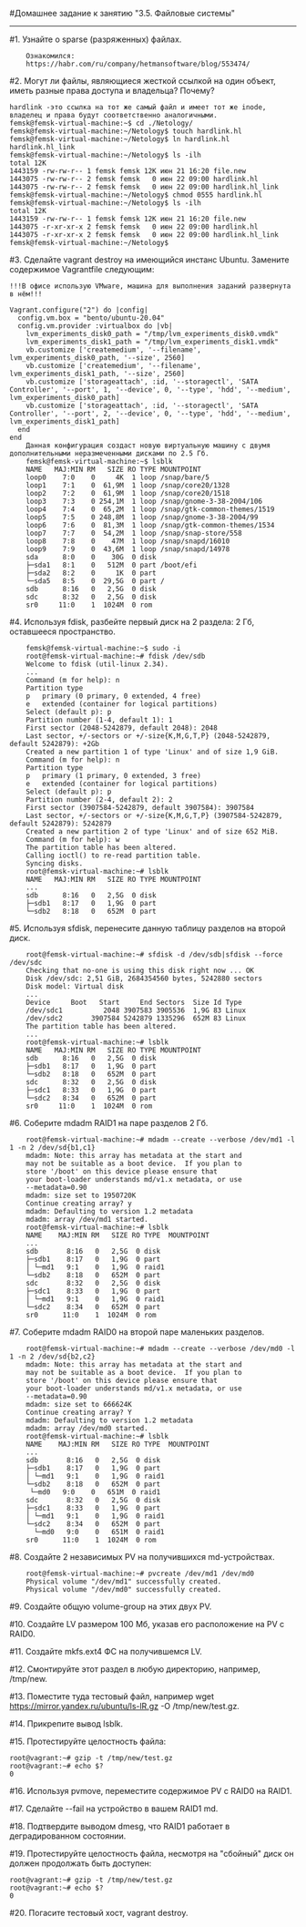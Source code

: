 #Домашнее задание к занятию "3.5. Файловые системы"
__________________________________________________________________________________________
#1. Узнайте о sparse (разряженных) файлах.

        Ознакомился:
        https://habr.com/ru/company/hetmansoftware/blog/553474/

#2. Могут ли файлы, являющиеся жесткой ссылкой на один объект, иметь разные права доступа и владельца? Почему?

    hardlink -это ссылка на тот же самый файл и имеет тот же inode, владелец и права будут соответственно аналогичными.
    femsk@femsk-virtual-machine:~$ cd ./Netology/
    femsk@femsk-virtual-machine:~/Netology$ touch hardlink.hl
    femsk@femsk-virtual-machine:~/Netology$ ln hardlink.hl hardlink.hl_link
    femsk@femsk-virtual-machine:~/Netology$ ls -ilh
    total 12K
    1443159 -rw-rw-r-- 1 femsk femsk 12K июн 21 16:20 file.new
    1443075 -rw-rw-r-- 2 femsk femsk   0 июн 22 09:00 hardlink.hl
    1443075 -rw-rw-r-- 2 femsk femsk   0 июн 22 09:00 hardlink.hl_link
    femsk@femsk-virtual-machine:~/Netology$ chmod 0555 hardlink.hl
    femsk@femsk-virtual-machine:~/Netology$ ls -ilh
    total 12K
    1443159 -rw-rw-r-- 1 femsk femsk 12K июн 21 16:20 file.new
    1443075 -r-xr-xr-x 2 femsk femsk   0 июн 22 09:00 hardlink.hl
    1443075 -r-xr-xr-x 2 femsk femsk   0 июн 22 09:00 hardlink.hl_link
    femsk@femsk-virtual-machine:~/Netology$


#3. Сделайте vagrant destroy на имеющийся инстанс Ubuntu. Замените содержимое Vagrantfile следующим:

    !!!В офисе использую VMware, машина для выполнения заданий развернута в нём!!!
    
    Vagrant.configure("2") do |config|
      config.vm.box = "bento/ubuntu-20.04"
      config.vm.provider :virtualbox do |vb|
        lvm_experiments_disk0_path = "/tmp/lvm_experiments_disk0.vmdk"
        lvm_experiments_disk1_path = "/tmp/lvm_experiments_disk1.vmdk"
        vb.customize ['createmedium', '--filename', lvm_experiments_disk0_path, '--size', 2560]
        vb.customize ['createmedium', '--filename', lvm_experiments_disk1_path, '--size', 2560]
        vb.customize ['storageattach', :id, '--storagectl', 'SATA Controller', '--port', 1, '--device', 0, '--type', 'hdd', '--medium', lvm_experiments_disk0_path]
        vb.customize ['storageattach', :id, '--storagectl', 'SATA Controller', '--port', 2, '--device', 0, '--type', 'hdd', '--medium', lvm_experiments_disk1_path]
      end
    end
        Данная конфигурация создаст новую виртуальную машину с двумя дополнительными неразмеченными дисками по 2.5 Гб.
        femsk@femsk-virtual-machine:~$ lsblk
        NAME   MAJ:MIN RM   SIZE RO TYPE MOUNTPOINT
        loop0    7:0    0     4K  1 loop /snap/bare/5
        loop1    7:1    0  61,9M  1 loop /snap/core20/1328
        loop2    7:2    0  61,9M  1 loop /snap/core20/1518
        loop3    7:3    0 254,1M  1 loop /snap/gnome-3-38-2004/106
        loop4    7:4    0  65,2M  1 loop /snap/gtk-common-themes/1519
        loop5    7:5    0 248,8M  1 loop /snap/gnome-3-38-2004/99
        loop6    7:6    0  81,3M  1 loop /snap/gtk-common-themes/1534
        loop7    7:7    0  54,2M  1 loop /snap/snap-store/558
        loop8    7:8    0    47M  1 loop /snap/snapd/16010
        loop9    7:9    0  43,6M  1 loop /snap/snapd/14978
        sda      8:0    0    30G  0 disk
        ├─sda1   8:1    0   512M  0 part /boot/efi
        ├─sda2   8:2    0     1K  0 part
        └─sda5   8:5    0  29,5G  0 part /
        sdb      8:16   0   2,5G  0 disk
        sdc      8:32   0   2,5G  0 disk
        sr0     11:0    1  1024M  0 rom
             
#4. Используя fdisk, разбейте первый диск на 2 раздела: 2 Гб, оставшееся пространство.
        
        femsk@femsk-virtual-machine:~$ sudo -i
        root@femsk-virtual-machine:~# fdisk /dev/sdb
        Welcome to fdisk (util-linux 2.34).
        ...
        Command (m for help): n
        Partition type
        p   primary (0 primary, 0 extended, 4 free)
        e   extended (container for logical partitions)
        Select (default p): p
        Partition number (1-4, default 1): 1
        First sector (2048-5242879, default 2048): 2048
        Last sector, +/-sectors or +/-size{K,M,G,T,P} (2048-5242879, default 5242879): +2Gb
        Created a new partition 1 of type 'Linux' and of size 1,9 GiB.
        Command (m for help): n
        Partition type
        p   primary (1 primary, 0 extended, 3 free)
        e   extended (container for logical partitions)
        Select (default p): p
        Partition number (2-4, default 2): 2
        First sector (3907584-5242879, default 3907584): 3907584
        Last sector, +/-sectors or +/-size{K,M,G,T,P} (3907584-5242879, default 5242879): 5242879
        Created a new partition 2 of type 'Linux' and of size 652 MiB.
        Command (m for help): w
        The partition table has been altered.
        Calling ioctl() to re-read partition table.
        Syncing disks.
        root@femsk-virtual-machine:~# lsblk
        NAME   MAJ:MIN RM   SIZE RO TYPE MOUNTPOINT
        ...        
        sdb      8:16   0   2,5G  0 disk
        ├─sdb1   8:17   0   1,9G  0 part
        └─sdb2   8:18   0   652M  0 part
    
#5. Используя sfdisk, перенесите данную таблицу разделов на второй диск.

        root@femsk-virtual-machine:~# sfdisk -d /dev/sdb|sfdisk --force /dev/sdc
        Checking that no-one is using this disk right now ... OK
        Disk /dev/sdc: 2,51 GiB, 2684354560 bytes, 5242880 sectors
        Disk model: Virtual disk
        ...
        Device     Boot   Start     End Sectors  Size Id Type
        /dev/sdc1          2048 3907583 3905536  1,9G 83 Linux
        /dev/sdc2       3907584 5242879 1335296  652M 83 Linux
        The partition table has been altered.
        ...
        root@femsk-virtual-machine:~# lsblk
        NAME   MAJ:MIN RM   SIZE RO TYPE MOUNTPOINT
        sdb      8:16   0   2,5G  0 disk
        ├─sdb1   8:17   0   1,9G  0 part
        └─sdb2   8:18   0   652M  0 part
        sdc      8:32   0   2,5G  0 disk
        ├─sdc1   8:33   0   1,9G  0 part
        └─sdc2   8:34   0   652M  0 part
        sr0     11:0    1  1024M  0 rom

#6. Соберите mdadm RAID1 на паре разделов 2 Гб.

        root@femsk-virtual-machine:~# mdadm --create --verbose /dev/md1 -l 1 -n 2 /dev/sd{b1,c1}
        mdadm: Note: this array has metadata at the start and
        may not be suitable as a boot device.  If you plan to
        store '/boot' on this device please ensure that
        your boot-loader understands md/v1.x metadata, or use
        --metadata=0.90
        mdadm: size set to 1950720K
        Continue creating array? y
        mdadm: Defaulting to version 1.2 metadata
        mdadm: array /dev/md1 started.
        root@femsk-virtual-machine:~# lsblk
        NAME    MAJ:MIN RM   SIZE RO TYPE  MOUNTPOINT
        ...
        sdb       8:16   0   2,5G  0 disk
        ├─sdb1    8:17   0   1,9G  0 part
        │ └─md1   9:1    0   1,9G  0 raid1
        └─sdb2    8:18   0   652M  0 part
        sdc       8:32   0   2,5G  0 disk
        ├─sdc1    8:33   0   1,9G  0 part
        │ └─md1   9:1    0   1,9G  0 raid1
        └─sdc2    8:34   0   652M  0 part
        sr0      11:0    1  1024M  0 rom
       
#7. Соберите mdadm RAID0 на второй паре маленьких разделов.

        root@femsk-virtual-machine:~# mdadm --create --verbose /dev/md0 -l 1 -n 2 /dev/sd{b2,c2}
        mdadm: Note: this array has metadata at the start and
        may not be suitable as a boot device.  If you plan to
        store '/boot' on this device please ensure that
        your boot-loader understands md/v1.x metadata, or use
        --metadata=0.90
        mdadm: size set to 666624K
        Continue creating array? Y
        mdadm: Defaulting to version 1.2 metadata
        mdadm: array /dev/md0 started.
        root@femsk-virtual-machine:~# lsblk
        NAME    MAJ:MIN RM   SIZE RO TYPE  MOUNTPOINT
        ...
        sdb       8:16   0   2,5G  0 disk
        ├─sdb1    8:17   0   1,9G  0 part
        │ └─md1   9:1    0   1,9G  0 raid1
        └─sdb2    8:18   0   652M  0 part
         └─md0   9:0    0   651M  0 raid1
        sdc       8:32   0   2,5G  0 disk
        ├─sdc1    8:33   0   1,9G  0 part
        │ └─md1   9:1    0   1,9G  0 raid1
        └─sdc2    8:34   0   652M  0 part
          └─md0   9:0    0   651M  0 raid1
        sr0      11:0    1  1024M  0 rom
   
#8. Создайте 2 независимых PV на получившихся md-устройствах.

        root@femsk-virtual-machine:~# pvcreate /dev/md1 /dev/md0
        Physical volume "/dev/md1" successfully created.
        Physical volume "/dev/md0" successfully created.

#9. Создайте общую volume-group на этих двух PV.



#10. Создайте LV размером 100 Мб, указав его расположение на PV с RAID0.



#11. Создайте mkfs.ext4 ФС на получившемся LV.



#12. Смонтируйте этот раздел в любую директорию, например, /tmp/new.


#13. Поместите туда тестовый файл, например wget https://mirror.yandex.ru/ubuntu/ls-lR.gz -O /tmp/new/test.gz.

#14. Прикрепите вывод lsblk.

#15. Протестируйте целостность файла:

    root@vagrant:~# gzip -t /tmp/new/test.gz
    root@vagrant:~# echo $?
    0
    
    
#16. Используя pvmove, переместите содержимое PV с RAID0 на RAID1.



#17. Сделайте --fail на устройство в вашем RAID1 md.



#18. Подтвердите выводом dmesg, что RAID1 работает в деградированном состоянии.



#19. Протестируйте целостность файла, несмотря на "сбойный" диск он должен продолжать быть доступен:

    root@vagrant:~# gzip -t /tmp/new/test.gz
    root@vagrant:~# echo $?
    0
    
#20. Погасите тестовый хост, vagrant destroy.
